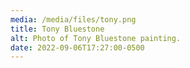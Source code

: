```yaml
---
media: /media/files/tony.png
title: Tony Bluestone
alt: Photo of Tony Bluestone painting.
date: 2022-09-06T17:27:00-0500
---
```


